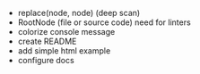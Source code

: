 - replace(node, node) (deep scan)
- RootNode (file or source code) need for linters
- colorize console message
- create README
- add simple html example
- configure docs